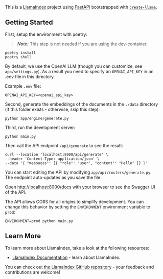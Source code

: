 This is a [LlamaIndex](https://www.llamaindex.ai/) project using [FastAPI](https://fastapi.tiangolo.com/) bootstrapped with [`create-llama`](https://github.com/run-llama/LlamaIndexTS/tree/main/packages/create-llama).

## Getting Started

First, setup the environment with poetry:

> **_Note:_** This step is not needed if you are using the dev-container.

```
poetry install
poetry shell
```

By default, we use the OpenAI LLM (though you can customize, see `app/settings.py`). As a result you need to specify an `OPENAI_API_KEY` in an .env file in this directory.

Example `.env` file:

```
OPENAI_API_KEY=<openai_api_key>
```

Second, generate the embeddings of the documents in the `./data` directory (if this folder exists - otherwise, skip this step):

```
python app/engine/generate.py
```

Third, run the development server:

```
python main.py
```

Then call the API endpoint `/api/generate` to see the result:

```
curl --location 'localhost:8000/api/generate' \
--header 'Content-Type: application/json' \
--data '{ "messages": [{ "role": "user", "content": "Hello" }] }'
```

You can start editing the API by modifying `app/api/routers/generate.py`. The endpoint auto-updates as you save the file.

Open [http://localhost:8000/docs](http://localhost:8000/docs) with your browser to see the Swagger UI of the API.

The API allows CORS for all origins to simplify development. You can change this behavior by setting the `ENVIRONMENT` environment variable to `prod`:

```
ENVIRONMENT=prod python main.py
```

## Learn More

To learn more about LlamaIndex, take a look at the following resources:

- [LlamaIndex Documentation](https://docs.llamaindex.ai) - learn about LlamaIndex.

You can check out [the LlamaIndex GitHub repository](https://github.com/run-llama/llama_index) - your feedback and contributions are welcome!

